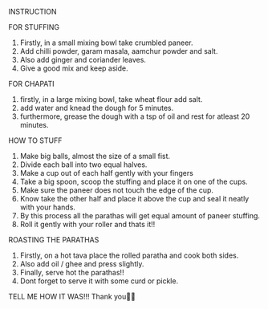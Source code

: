 INSTRUCTION
 
 FOR STUFFING
  1. Firstly, in a small mixing bowl take crumbled paneer.
  2. Add chilli powder, garam masala, aamchur powder and salt.
  3. Also add ginger and coriander leaves.
  4. Give a good mix and keep aside.
  
 FOR CHAPATI
  1. firstly, in a large mixing bowl, take wheat flour add salt.
  2. add water and knead the dough for 5 minutes.
  3. furthermore, grease the dough with a tsp of oil and rest for atleast 20 minutes.

 HOW TO STUFF
  1. Make big balls, almost the size of a small fist.
  2. Divide each ball into two equal halves.
  3. Make a cup out of each half gently with your fingers
  4. Take a big spoon, scoop the stuffing and place it on one of the cups.
  5. Make sure the paneer does not touch the edge of the cup.
  6. Know take the other half and place it above the cup and seal it neatly with your hands.
  7. By this process all the parathas will get equal amount of paneer stuffing.
  8. Roll it gently with your roller and thats it!!

 ROASTING THE PARATHAS
  1. Firstly, on a hot tava place the rolled paratha and cook both sides.
  2. Also add oil / ghee and press slightly.
  3. Finally, serve hot the parathas!!
  4. Dont forget to serve it with some curd or pickle.
  
  TELL ME HOW IT WAS!!!
  Thank you🙏🙏 

